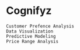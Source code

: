 # Cognifyz
    Customer Prefence Analysis
    Data Visualization
    Predictive Modeling
    Price Range Analysis
